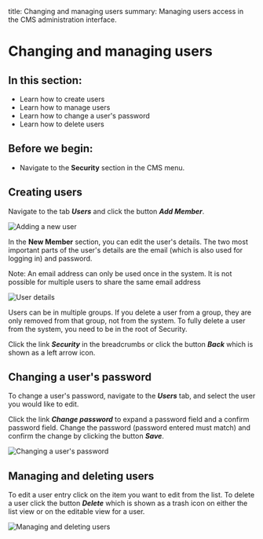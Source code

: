 title: Changing and managing users
summary: Managing users access in the CMS administration interface.

# Changing and managing users

## In this section:

* Learn how to create users
* Learn how to manage users
* Learn how to change a user's password
* Learn how to delete users

## Before we begin:

* Navigate to the **Security** section in the CMS menu.

## Creating users

Navigate to the tab ***Users*** and click the button ***Add Member***.

![Adding a new user](/_images/users-add-member.png)

In the **New Member** section, you can edit the user's details. The two most important parts of the user's details are the email (which is also used for logging in) and password.

Note: An email address can only be used once in the system.  It is not possible for multiple users to share the same email address

![User details](/_images/user-details.png)

<div class="note" markdown="1">
Users can be in multiple groups. If you delete a user from a group, they are only removed from that group, not from the system. To fully delete a user from the system, you need to be in the root of Security.

Click the link ***Security*** in the breadcrumbs or click the button ***Back*** which is shown as a left arrow icon.
</div>

## Changing a user's password

To change a user's password, navigate to the ***Users*** tab, and select the user you would like to edit.

Click the link ***Change password*** to expand a password field and a confirm password field. Change the password (password entered must match) and confirm the change by clicking the button ***Save***.

![Changing a user's password](/_images/change-password.png)

## Managing and deleting users

To edit a user entry click on the item you want to edit from the list. To delete a user click the button ***Delete*** which is shown as a trash icon on either the list view or on the editable view for a user.

![Managing and deleting users](/_images/edit-delete-user.png)
